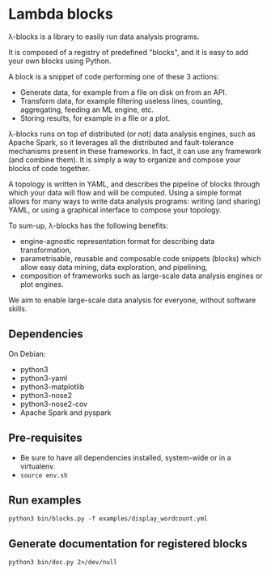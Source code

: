 # Lambda blocks

λ-blocks is a library to easily run data analysis programs.

It is composed of a registry of predefined "blocks", and it is easy to
add your own blocks using Python.

A block is a snippet of code performing one of these 3 actions:

* Generate data, for example from a file on disk on from an API.
* Transform data, for example filtering useless lines, counting,
  aggregating, feeding an ML engine, etc.
* Storing results, for example in a file or a plot.

λ-blocks runs on top of distributed (or not) data analysis engines,
such as Apache Spark, so it leverages all the distributed and
fault-tolerance mechanisms present in these frameworks. In fact, it
can use any framework (and combine them). It is simply a way to
organize and compose your blocks of code together.

A topology is written in YAML, and describes the pipeline of blocks
through which your data will flow and will be computed. Using a simple
format allows for many ways to write data analysis programs: writing
(and sharing) YAML, or using a graphical interface to compose your
topology.

To sum-up, λ-blocks has the following benefits:

* engine-agnostic representation format for describing data
  transformation,
* parametrisable, reusable and composable code snippets (blocks) which
  allow easy data mining, data exploration, and pipelining,
* composition of frameworks such as large-scale data analysis engines
  or plot engines.

We aim to enable large-scale data analysis for everyone, without
software skills.

## Dependencies

On Debian:

* python3
* python3-yaml
* python3-matplotlib
* python3-nose2
* python3-nose2-cov
* Apache Spark and pyspark

## Pre-requisites

* Be sure to have all dependencies installed, system-wide or in a
  virtualenv.
* `source env.sh`

## Run examples

```
python3 bin/blocks.py -f examples/display_wordcount.yml
```

## Generate documentation for registered blocks

```
python3 bin/doc.py 2>/dev/null
```
